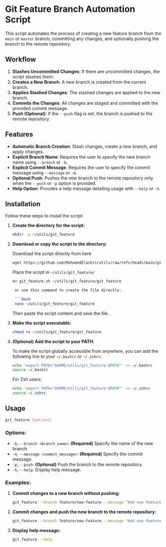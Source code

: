 
# Git Feature Branch Automation Script

This script automates the process of creating a new feature branch from the `main` or `master` branch, committing any changes, and optionally pushing the branch to the remote repository.

## Workflow

1. **Stashes Uncommitted Changes**: If there are uncommitted changes, the script stashes them.
2. **Creates a New Branch**: A new branch is created from the current branch.
3. **Applies Stashed Changes**: The stashed changes are applied to the new branch.
4. **Commits the Changes**: All changes are staged and committed with the provided commit message.
5. **Push (Optional)**: If the `--push` flag is set, the branch is pushed to the remote repository.


## Features

- **Automatic Branch Creation**: Stash changes, create a new branch, and apply changes.
- **Explicit Branch Name**: Requires the user to specify the new branch name using `--branch` or `-b`.
- **Explicit Commit Message**: Requires the user to specify the commit message using `--message` or `-m`.
- **Optional Push**: Pushes the new branch to the remote repository only when the `--push` or `-p` option is provided.
- **Help Option**: Provides a help message detailing usage with `--help` or `-h`.

## Installation

Follow these steps to install the script:

1. **Create the directory for the script:**

    ```bash
    mkdir -p ~/utils/git_feature
    ```

2. **Download or copy the script to the directory:**

    Download the script directly from here
    ``` bash
    wget https://github.com/MohamedElashri/utils/raw/refs/heads/main/git/git_feature/git_feature.sh
    ```
    
    Place the script in `~/utils/git_feature/`
   ```bash
   mv git_feature.sh ~/utils/git_feature/git_feature

    or use this command to create the file directly:

    ```bash
    nano ~/utils/git_feature/git_feature
    ```

    Then paste the script content and save the file.

4. **Make the script executable:**

    ```bash
    chmod +x ~/utils/git_feature/git_feature
    ```

5. **(Optional) Add the script to your PATH**:

    To make the script globally accessible from anywhere, you can add the following line to your `~/.bashrc` or `~/.zshrc`:

    ```bash
    echo 'export PATH="$HOME/utils/git_feature:$PATH"' >> ~/.bashrc
    source ~/.bashrc
    ```

    For Zsh users:

    ```bash
    echo 'export PATH="$HOME/utils/git_feature:$PATH"' >> ~/.zshrc
    source ~/.zshrc
    ```

## Usage

```bash
git_feature [options]
```

### Options:

- `-b`, `--branch <branch_name>`: **(Required)** Specify the name of the new branch.
- `-m`, `--message <commit_message>`: **(Required)** Specify the commit message.
- `-p`, `--push`: **(Optional)** Push the branch to the remote repository.
- `-h`, `--help`: Display help message.

### Examples:

1. **Commit changes to a new branch without pushing:**
    ```bash
    git_feature --branch feature/new-feature --message "Add new feature work"
    ```

2. **Commit changes and push the new branch to the remote repository:**
    ```bash
    git_feature --branch feature/new-feature --message "Add new feature work" --push
    ```

3. **Display help message:**
    ```bash
    git_feature --help
    ```


